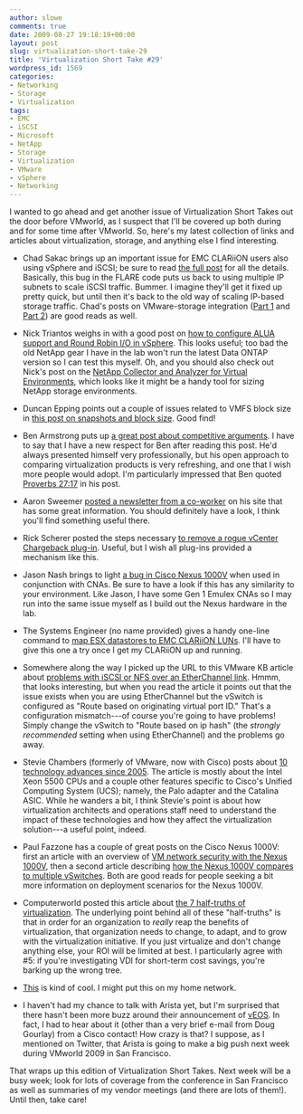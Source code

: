 ```yaml
---
author: slowe
comments: true
date: 2009-08-27 19:18:19+00:00
layout: post
slug: virtualization-short-take-29
title: 'Virtualization Short Take #29'
wordpress_id: 1569
categories:
- Networking
- Storage
- Virtualization
tags:
- EMC
- iSCSI
- Microsoft
- NetApp
- Storage
- Virtualization
- VMware
- vSphere
- Networking
---
```


I wanted to go ahead and get another issue of Virtualization Short Takes out the door before VMworld, as I suspect that I'll be covered up both during and for some time after VMworld. So, here's my latest collection of links and articles about virtualization, storage, and anything else I find interesting.

* Chad Sakac brings up an important issue for EMC CLARiiON users also using vSphere and iSCSI; be sure to read [the full post](http://virtualgeek.typepad.com/virtual_geek/2009/08/important-note-for-all-emc-clariion-customers-using-iscsi-and-vsphere.html) for all the details. Basically, this bug in the FLARE code puts us back to using multiple IP subnets to scale iSCSI traffic. Bummer. I imagine they'll get it fixed up pretty quick, but until then it's back to the old way of scaling IP-based storage traffic. Chad's posts on VMware-storage integration ([Part 1](http://virtualgeek.typepad.com/virtual_geek/2009/07/state-of-the-art-integrating-storage-and-vmware-part-i.html) and [Part 2](http://virtualgeek.typepad.com/virtual_geek/2009/07/state-of-the-art-integrating-storage-and-vmware-part-ii.html)) are good reads as well.

* Nick Triantos weighs in with a good post on [how to configure ALUA support and Round Robin I/O in vSphere](http://blogs.netapp.com/storage_nuts_n_bolts/2009/08/vsphere-upgrading-from-non-alua-to-alua.html). This looks useful; too bad the old NetApp gear I have in the lab won't run the latest Data ONTAP version so I can test this myself. Oh, and you should also check out Nick's post on the [NetApp Collector and Analyzer for Virtual Environments](http://blogs.netapp.com/storage_nuts_n_bolts/2009/07/netapp-collector-analyzer-for-virtual-environments.html), which looks like it might be a handy tool for sizing NetApp storage environments.

* Duncan Epping points out a couple of issues related to VMFS block size in [this post on snapshots and block size](http://www.yellow-bricks.com/2009/08/24/vsphere-vm-snapshots-and-block-size/). Good find!

* Ben Armstrong puts up [a great post about competitive arguments](http://blogs.msdn.com/virtual_pc_guy/archive/2009/08/26/what-s-up-with-all-the-angst-mud-slinging.aspx). I have to say that I have a new respect for Ben after reading this post. He'd always presented himself very professionally, but his open approach to comparing virtualization products is very refreshing, and one that I wish more people would adopt. I'm particularly impressed that Ben quoted [Proverbs 27:17](http://www.biblegateway.com/passage/?search=Proverbs%2027:17&version=NIV) in his post.

* Aaron Sweemer [posted a newsletter from a co-worker](http://www.virtualinsanity.com/index.php/2009/08/26/notes-from-vmware-aka-mr-michael-whites-newsletter/) on his site that has some great information. You should definitely have a look, I think you'll find something useful there.

* Rick Scherer posted the steps necessary [to remove a rogue vCenter Chargeback plug-in](http://vmwaretips.com/wp/2009/08/21/vcenter-chargeback-uninstallation-rogue-plug-in/). Useful, but I wish all plug-ins provided a mechanism like this.

* Jason Nash brings to light [a bug in Cisco Nexus 1000V](http://jasonnash.wordpress.com/2009/08/24/a-small-bug-with-the-nexus-1000v/) when used in conjunction with CNAs. Be sure to have a look if this has any similarity to your environment. Like Jason, I have some Gen 1 Emulex CNAs so I may run into the same issue myself as I build out the Nexus hardware in the lab.

* The Systems Engineer (no name provided) gives a handy one-line command to [map ESX datastores to EMC CLARiiON LUNs](http://www.thesystemsengineer.com/uncategorized/esx-to-emc-clariion-lun-map/). I'll have to give this one a try once I get my CLARiiON up and running.

* Somewhere along the way I picked up the URL to this VMware KB article about [problems with iSCSI or NFS over an EtherChannel link](http://kb.vmware.com/selfservice/microsites/search.do?language=en_US&cmd=displayKC&externalId=1001109). Hmmm, that looks interesting, but when you read the article it points out that the issue exists when you are using EtherChannel but the vSwitch is configured as "Route based on originating virtual port ID." That's a configuration mismatch---of course you're going to have problems! Simply change the vSwitch to "Route based on ip hash" (the _strongly recommended_ setting when using EtherChannel) and the problems go away.

* Stevie Chambers (formerly of VMware, now with Cisco) posts about [10 technology advances since 2005](http://viewyonder.com/2009/08/20/intel-ucs-and-vsphere-8-advances-since-2005-and-why-they-matter/). The article is mostly about the Intel Xeon 5500 CPUs and a couple other features specific to Cisco's Unified Computing System (UCS); namely, the Palo adapter and the Catalina ASIC. While he wanders a bit, I think Stevie's point is about how virtualization architects and operations staff need to understand the impact of these technologies and how they affect the virtualization solution---a useful point, indeed.

* Paul Fazzone has a couple of great posts on the Cisco Nexus 1000V: first an article with an overview of [VM network security with the Nexus 1000V](http://faz1.com/blog/2009/08/17/vm-network-security-with-the-nexus-1000v/), then a second article describing [how the Nexus 1000V compares to multiple vSwitches](http://faz1.com/blog/2009/08/20/two-vswitches-are-better-than-1-right/). Both are good reads for people seeking a bit more information on deployment scenarios for the Nexus 1000V.

* Computerworld posted this article about [the 7 half-truths of virtualization](http://news.idg.no/cw/art.cfm?id=BE0E4E5B-1A64-6A71-CE1886CAA556F2B4). The underlying point behind all of these "half-truths" is that in order for an organization to _really_ reap the benefits of virtualization, that organization needs to change, to adapt, and to grow with the virtualization initiative. If you just virtualize and don't change anything else, your ROI will be limited at best. I particularly agree with #5: if you're investigating VDI for short-term cost savings, you're barking up the wrong tree.

* [This](http://www.infoblox.com/news/release.cfm?ID=144) is kind of cool. I might put this on my home network.

* I haven't had my chance to talk with Arista yet, but I'm surprised that there hasn't been more buzz around their announcement of [vEOS](http://www.aristanetworks.com/en/vEOS). In fact, I had to hear about it (other than a very brief e-mail from Doug Gourlay) from a Cisco contact! How crazy is that? I suppose, as I mentioned on Twitter, that Arista is going to make a big push next week during VMworld 2009 in San Francisco.

That wraps up this edition of Virtualization Short Takes. Next week will be a busy week; look for lots of coverage from the conference in San Francisco as well as summaries of my vendor meetings (and there are lots of them!). Until then, take care!
